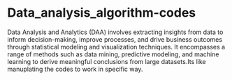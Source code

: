 # Data_analysis_algorithm-codes
Data Analysis and Analytics (DAA) involves extracting insights from data to inform decision-making, improve processes, and drive business outcomes through statistical modeling and visualization techniques. It encompasses a range of methods such as data mining, predictive modeling, and machine learning to derive meaningful conclusions from large datasets.Its like manuplating the codes to work in specific way.
